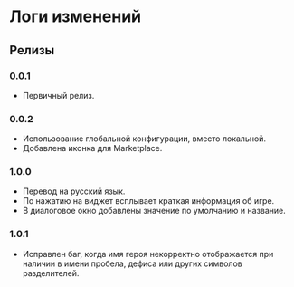 # Логи изменений

## Релизы

### 0.0.1

* Первичный релиз.

### 0.0.2

* Использование глобальной конфигурации, вместо локальной.
* Добавлена иконка для Marketplace.

### 1.0.0

* Перевод на русский язык.
* По нажатию на виджет всплывает краткая информация об игре.
* В диалоговое окно добавлены значение по умолчанию и название.

### 1.0.1

* Исправлен баг, когда имя героя некорректно отображается при наличии в имени пробела, дефиса или других символов разделителей.
